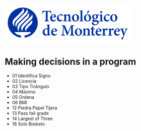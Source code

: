 ![Tec de Monterrey](images/logotecmty.png)
# Making decisions in a program

- 01 Identifica Signo
- 02 Licencia
- 03 Tipo Tirángulo
- 04 Máximo
- 05 Ordena
- 06 BMI
- 12 Piedra Papel Tijera
- 13 Pass fail grade
- 14 Largest of Three
- 18 Solo Bisiesto
